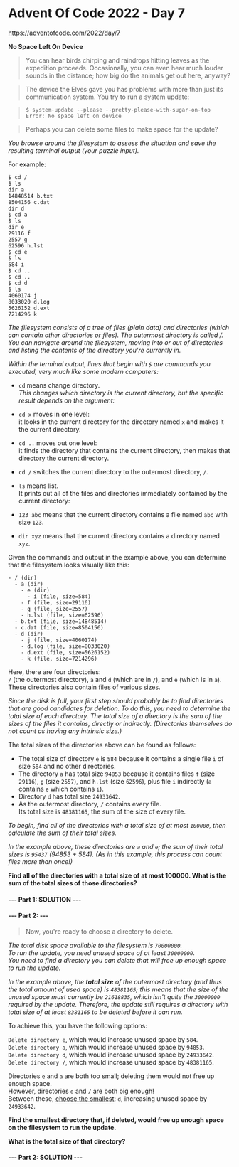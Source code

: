 # Advent Of Code 2022 - Day 7
https://adventofcode.com/2022/day/7

**No Space Left On Device**
> You can hear birds chirping and raindrops hitting leaves as the expedition proceeds. Occasionally, you can even hear much louder sounds in the distance; how big do the animals get out here, anyway?

> The device the Elves gave you has problems with more than just its communication system. You try to run a system update:


> `$ system-update --please --pretty-please-with-sugar-on-top
Error: No space left on device`


> Perhaps you can delete some files to make space for the update?

*You browse around the filesystem to assess the situation and save the resulting terminal output (your puzzle input).*

 For example:
```
$ cd /
$ ls
dir a
14848514 b.txt
8504156 c.dat
dir d
$ cd a
$ ls
dir e
29116 f
2557 g
62596 h.lst
$ cd e
$ ls
584 i
$ cd ..
$ cd ..
$ cd d
$ ls
4060174 j
8033020 d.log
5626152 d.ext
7214296 k
```

*The filesystem consists of a tree of files (plain data) and directories (which can contain other directories or files). The outermost directory is called /. You can navigate around the filesystem, moving into or out of directories and listing the contents of the directory you're currently in.*

*Within the terminal output, lines that begin with `$` are commands you executed, very much like some modern computers:*

- `cd` means change directory.<br>
*This changes which directory is the current directory, but the specific result depends on the argument:*

- `cd x` moves in one level:<br>
it looks in the current directory for the directory named `x` and makes it the current directory.

- `cd ..` moves out one level:<br>
it finds the directory that contains the current directory, then makes that directory the current directory.

- `cd /` switches the current directory to the outermost directory, `/`.

- `ls` means list.<br>
It prints out all of the files and directories immediately contained by the current directory:

- `123 abc` means that the current directory contains a file named `abc` with size `123`.

- `dir xyz` means that the current directory contains a directory named `xyz`.

Given the commands and output in the example above, you can determine that the filesystem looks visually like this:

```
- / (dir)
  - a (dir)
    - e (dir)
      - i (file, size=584)
    - f (file, size=29116)
    - g (file, size=2557)
    - h.lst (file, size=62596)
  - b.txt (file, size=14848514)
  - c.dat (file, size=8504156)
  - d (dir)
    - j (file, size=4060174)
    - d.log (file, size=8033020)
    - d.ext (file, size=5626152)
    - k (file, size=7214296)
```

Here, there are four directories:<br>
`/` (the outermost directory), `a` and `d` (which are in `/`), and `e` (which is in `a`).<br>
These directories also contain files of various sizes.

*Since the disk is full, your first step should probably be to find directories that are good candidates for deletion. To do this, you need to determine the total size of each directory. The total size of a directory is the sum of the sizes of the files it contains, directly or indirectly. (Directories themselves do not count as having any intrinsic size.)*

The total sizes of the directories above can be found as follows:
- The total size of directory `e` is `584` because it contains a single file `i` of size `584` and no other directories.
- The directory `a` has total size `94853` because it contains files `f` (size `29116`), `g` (size `2557`), and `h.lst` (size `62596`), plus file `i` indirectly (`a` contains `e` which contains `i`).
- Directory `d` has total size `24933642`.
- As the outermost directory, `/` contains every file.<br>
Its total size is `48381165`, the sum of the size of every file.

*To begin, find all of the directories with a total size of at most `100000`, then calculate the sum of their total sizes.*<br>

*In the example above, these directories are `a` and `e`; the sum of their total sizes is `95437` (94853 + 584). (As in this example, this process can count files more than once!)*

**Find all of the directories with a total size of at most 100000. What is the sum of the total sizes of those directories?**

#### --- Part 1: SOLUTION ---


#### --- Part 2: ---
> Now, you're ready to choose a directory to delete.

*The total disk space available to the filesystem is `70000000`.*<br>
*To run the update, you need unused space of at least `30000000`.<br>
You need to find a directory you can delete that will free up enough space to run the update.*

*In the example above, the **total size** of the outermost directory (and thus the total amount of used space) is `48381165`; this means that the size of the unused space must currently be `21618835`, which isn't quite the `30000000` required by the update. Therefore, the update still requires a directory with total size of at least `8381165` to be deleted before it can run.*

To achieve this, you have the following options:

`Delete directory e`, which would increase unused space by `584`.<br>
`Delete directory a`, which would increase unused space by `94853`.<br>
`Delete directory d`, which would increase unused space by `24933642`.<br>
`Delete directory /`, which would increase unused space by `48381165`.

Directories `e` and `a` are both too small; deleting them would not free up enough space.<br>
However, directories `d` and `/` are both big enough!<br>
Between these, <u>choose the smallest</u>: `d`, increasing unused space by `24933642`.

**Find the smallest directory that, if deleted, would free up enough space on the filesystem to run the update.**

**What is the total size of that directory?**


#### --- Part 2: SOLUTION ---

